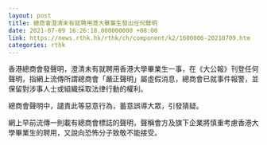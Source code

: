 ```yaml
---
layout: post
title: 總商會澄清未有就聘用港大畢業生發出任何聲明
date: 2021-07-09 16:26:18.000000000 +08:00
link: https://news.rthk.hk/rthk/ch/component/k2/1600006-20210709.htm
categories: rthk
---
```


香港總商會發聲明，澄清未有就聘用香港大學畢業生一事，在《大公報》刊登任何聲明，指網上流傳所謂總商會「嚴正聲明」屬虛假消息，總商會已就事件報警，並保留對涉事人士或組織採取法律行動的權利。

總商會聲明中，譴責此等惡意行為，蓄意誤導大眾，引發猜疑。

網上早前流傳一則載有總商會標誌的聲明，聲稱會方及旗下企業將慎重考慮香港大學畢業生的聘用，又說向恐怖分子致敬不能接受。
